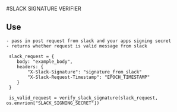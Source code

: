 #SLACK SIGNATURE VERIFIER

## Use
    - pass in post request from slack and your apps signing secret
    - returns whether request is valid message from slack
    
```
 slack_request = {
    body: "example_body",
    headers: {
        "X-Slack-Signature": "signature_from_slack"
        "X-Slack-Request-Timestamp": "EPOCH_TIMESTAMP"
    }
 }
 
 is_valid_request = verify_slack_signature(slack_request, os.envrion["SLACK_SIGNING_SECRET"])
 
```